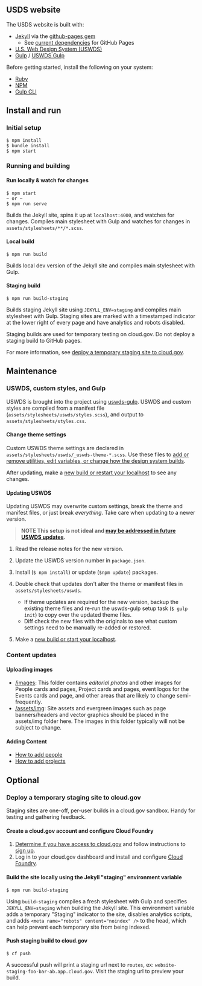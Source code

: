 ## USDS website

The USDS website is built with:

- [Jekyll](https://jekyllrb.com/) via the [github-pages gem](https://rubygems.org/gems/github-pages)
  - See [current dependencies](https://pages.github.com/versions/) for GitHub Pages
- [U.S. Web Design System (USWDS)](https://designsystem.digital.gov/)
- [Gulp](https://gulpjs.com/) / [USWDS Gulp](https://github.com/uswds/uswds-gulp)

Before getting started, install the following on your system:

- [Ruby](https://www.ruby-lang.org/en/documentation/installation/)
- [NPM](https://github.com/npm/cli)
- [Gulp CLI](https://gulpjs.com/docs/en/getting-started/quick-start)

## Install and run

### Initial setup
```
$ npm install
$ bundle install
$ npm start
```

### Running and building
#### Run locally & watch for changes
```
$ npm start
~ or ~
$ npm run serve
```
Builds the Jekyll site, spins it up at `localhost:4000`, and watches for changes. Compiles main stylesheet with Gulp and watches for changes in `assets/stylesheets/**/*.scss`.

#### Local build
```
$ npm run build
```
 Builds local dev version of the Jekyll site and compiles main stylesheet with Gulp.  

#### Staging build
```
$ npm run build-staging
```
Builds staging Jekyll site using `JEKYLL_ENV=staging` and compiles main stylesheet with Gulp. Staging sites are marked with a timestamped indicator at the lower right of every page and have analytics and robots disabled.

Staging builds are used for temporary testing on cloud.gov. Do not deploy a staging build to GitHub pages.

For more information, see [deploy a temporary staging site to cloud.gov](#deploy-a-temporary-staging-site-to-cloudgov).

## Maintenance

### USWDS, custom styles, and Gulp

USWDS is brought into the project using [uswds-gulp](https://github.com/uswds/uswds-gulp). USWDS and custom styles are compiled from a manifest file (`assets/stylesheets/uswds/styles.scss`), and output to `assets/stylesheets/styles.css`.

#### Change theme settings

Custom USWDS theme settings are declared in `assets/stylesheets/uswds/_uswds-theme-*.scss`. Use these files to [add or remove utilities, edit variables, or change how the design system builds](https://designsystem.digital.gov/documentation/settings/).

After updating, make a [new build or restart your localhost](#running-and-building) to see any changes.

#### Updating USWDS

Updating USWDS may overwrite custom settings, break the theme and manifest files, or just break _everything_. Take care when updating to a newer version.

> **NOTE This setup is not ideal and [may be addressed in future USWDS updates](https://github.com/uswds/uswds/issues/4152).**

1. Read the release notes for the new version.
2. Update the USWDS version number in `package.json`.
3. Install (`$ npm install`) or update (`$npm update`) packages.
4. Double check that updates don't alter the theme or manifest files in `assets/stylesheets/uswds`.
    - If theme updates are required for the new version, backup the existing theme files and re-run the uswds-gulp setup task (`$ gulp init`) to copy over the updated theme files.
    - Diff check the new files with the originals to see what custom settings need to be manually re-added or restored.

5. Make a [new build or start your localhost](#running-and-building).

### Content updates

#### Uploading images
- [/images](https://github.com/usds/website/tree/master/images): This folder contains *editorial photos* and other images for People cards and pages, Project cards and pages, event logos for the Events cards and page, and other areas that are likely to change semi-frequently.
- [/assets/img](https://github.com/usds/website/tree/master/assets/img): Site assets and evergreen images such as page banners/headers and vector graphics should be placed in the assets/img folder here. The images in this folder typically will not be subject to change.

#### Adding Content
* [How to add people](https://github.com/usds/website/wiki/Adding-People-(carousel-and-pages))
* [How to add projects](https://github.com/usds/website/wiki/Adding-projects-(carousel-and-pages))

## Optional

### Deploy a temporary staging site to cloud.gov

Staging sites are one-off, per-user builds in a cloud.gov sandbox. Handy for testing and gathering feedback.

#### Create a cloud.gov account and configure Cloud Foundry

1. [Determine if you have access to cloud.gov](https://cloud.gov/docs/getting-started/accounts/) and follow instructions to [sign up](https://cloud.gov/docs/getting-started/setup/).
2. Log in to your cloud.gov dashboard and install and configure [Cloud Foundry](https://cloud.gov/docs/getting-started/setup/).

#### Build the site locally using the Jekyll "staging" environment variable

```
$ npm run build-staging
```
 Using `build-staging` compiles a fresh stylesheet with Gulp and specifies `JEKYLL_ENV=staging` when building the Jekyll site. This environment variable adds a temporary "Staging" indicator to the site, disables analytics scripts, and adds `<meta name="robots" content="noindex" />` to the head, which can help prevent each temporary site from being indexed.

#### Push staging build to cloud.gov

```
$ cf push
```
A successful push will print a staging url next to `routes`, ex: `website-staging-foo-bar-ab.app.cloud.gov`. Visit the staging url to preview your build.
